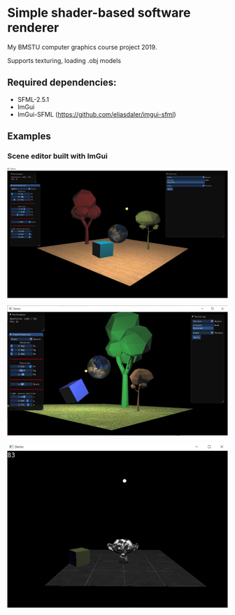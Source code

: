 # Simple shader-based software renderer
My BMSTU computer graphics course project 2019.

Supports texturing, loading .obj models

## Required dependencies:
* SFML-2.5.1
* ImGui
* ImGui-SFML (https://github.com/eliasdaler/imgui-sfml)

## Examples 
### Scene editor built with ImGui
![Screenshot1](/SoftwareRenderer/assets/DemoScr1.png)

![Screenshot2](/SoftwareRenderer/assets/DemoScr2.png)

![Screenshot3](/SoftwareRenderer/assets/DemoScr3.png)
